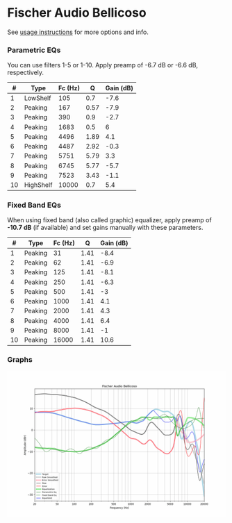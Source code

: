 # Fischer Audio Bellicoso
See [usage instructions](https://github.com/jaakkopasanen/AutoEq#usage) for more options and info.

### Parametric EQs
You can use filters 1-5 or 1-10. Apply preamp of -6.7 dB or -6.6 dB, respectively.

|   # | Type      |   Fc (Hz) |    Q |   Gain (dB) |
|-----|-----------|-----------|------|-------------|
|   1 | LowShelf  |       105 | 0.7  |        -7.6 |
|   2 | Peaking   |       167 | 0.57 |        -7.9 |
|   3 | Peaking   |       390 | 0.9  |        -2.7 |
|   4 | Peaking   |      1683 | 0.5  |         6   |
|   5 | Peaking   |      4496 | 1.89 |         4.1 |
|   6 | Peaking   |      4487 | 2.92 |        -0.3 |
|   7 | Peaking   |      5751 | 5.79 |         3.3 |
|   8 | Peaking   |      6745 | 5.77 |        -5.7 |
|   9 | Peaking   |      7523 | 3.43 |        -1.1 |
|  10 | HighShelf |     10000 | 0.7  |         5.4 |

### Fixed Band EQs
When using fixed band (also called graphic) equalizer, apply preamp of **-10.7 dB** (if available) and set gains manually with these parameters.

|   # | Type    |   Fc (Hz) |    Q |   Gain (dB) |
|-----|---------|-----------|------|-------------|
|   1 | Peaking |        31 | 1.41 |        -8.4 |
|   2 | Peaking |        62 | 1.41 |        -6.9 |
|   3 | Peaking |       125 | 1.41 |        -8.1 |
|   4 | Peaking |       250 | 1.41 |        -6.3 |
|   5 | Peaking |       500 | 1.41 |        -3   |
|   6 | Peaking |      1000 | 1.41 |         4.1 |
|   7 | Peaking |      2000 | 1.41 |         4.3 |
|   8 | Peaking |      4000 | 1.41 |         6.4 |
|   9 | Peaking |      8000 | 1.41 |        -1   |
|  10 | Peaking |     16000 | 1.41 |        10.6 |

### Graphs
![](./Fischer%20Audio%20Bellicoso.png)
